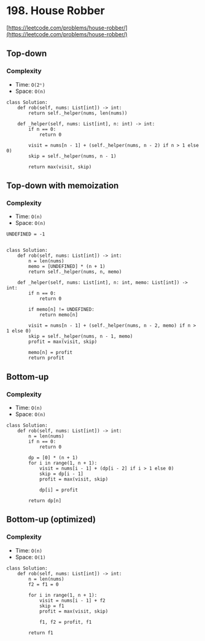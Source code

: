 # 198. House Robber
[https://leetcode.com/problems/house-robber/](https://leetcode.com/problems/house-robber/)
## Top-down
### Complexity
- Time:  `O(2ⁿ)`
- Space: `O(n)`
```
class Solution:
    def rob(self, nums: List[int]) -> int:
        return self._helper(nums, len(nums))

    def _helper(self, nums: List[int], n: int) -> int:
        if n == 0:
            return 0

        visit = nums[n - 1] + (self._helper(nums, n - 2) if n > 1 else 0)
        skip = self._helper(nums, n - 1)

        return max(visit, skip)
```

## Top-down with memoization
### Complexity
- Time:  `O(n)`
- Space: `O(n)`

```
UNDEFINED = -1


class Solution:
    def rob(self, nums: List[int]) -> int:
        n = len(nums)
        memo = [UNDEFINED] * (n + 1)
        return self._helper(nums, n, memo)

    def _helper(self, nums: List[int], n: int, memo: List[int]) -> int:
        if n == 0:
            return 0

        if memo[n] != UNDEFINED:
            return memo[n]

        visit = nums[n - 1] + (self._helper(nums, n - 2, memo) if n > 1 else 0)
        skip = self._helper(nums, n - 1, memo)
        profit = max(visit, skip)
        
        memo[n] = profit
        return profit
```

## Bottom-up
### Complexity
- Time:  `O(n)`
- Space: `O(n)`

```
class Solution:
    def rob(self, nums: List[int]) -> int:
        n = len(nums)
        if n == 0:
            return 0

        dp = [0] * (n + 1)
        for i in range(1, n + 1):
            visit = nums[i - 1] + (dp[i - 2] if i > 1 else 0)
            skip = dp[i - 1]
            profit = max(visit, skip)
            
            dp[i] = profit

        return dp[n]
```

## Bottom-up (optimized)
### Complexity
- Time:  `O(n)`
- Space: `O(1)`

```
class Solution:
    def rob(self, nums: List[int]) -> int:
        n = len(nums)
        f2 = f1 = 0
        
        for i in range(1, n + 1):
            visit = nums[i - 1] + f2
            skip = f1
            profit = max(visit, skip)
            
            f1, f2 = profit, f1
        
        return f1
```
